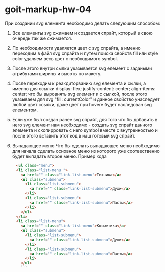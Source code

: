 # goit-markup-hw-04

При создании svg елемента необходимо делать следующим способом:

1. Все елементы svg сжимаем и создается спрайт, который в свою очередь так же сжимается.
2. По необходимости удаляется цвет с svg спрайта, а именно переходим в файл svg спрайта и путем
   поиска свойств fill или style color удаляем весь цвет с необходимого symbol.
3. После этого внутри сылки указывается svg елемент с задаными атрибутами ширины и высоты по макету.
4. После переходим к реакдиторванию svg елемента и сылки, а именно для ссылки display: flex;
   justify-content: center; align-items: center; что бы выровнять svg елемент и с сылкой, после
   этого указываем для svg "fill: currentColor" и данное свойство унаследует любой цвет ссылки, даже
   цвет при hovere будет наследован svg елементом.
5. Если уже был создан ранее svg спрайт, для того что бы добавить в него svg елемент нам
   необходимо - создать svg спрайт данного элемента и скопирровать с него symbol вместе с
   внутренностью и после этого вставить этот код в наш готовый svg спрайт.
   
 6. Выпадающее меню
 Что бы сделать выпадающее меню необходимо для начала сделать основное меню из которого уже соотвественно будет выпадать второе меню.
 Пример кода 
 ```html 
      <ul class="menu">
      <li class="list-menu ">
        <a href="" class="link-list-menu">Техника</a>
        <ul class="submenu">
          <li class="list-submenu">
            <a href="" class="link-list-submenu">Духи</a>
          </li>
          <li class="list-submenu">
            <a href="" class="link-list-submenu">Пасты</a>
          </li>
        </ul>
      </li>
      <li class="list-menu">
        <a href="" class="link-list-menu">Косметика</a>
        <ul class="submenu">
          <li class="list-submenu">
            <a href="" class="link-list-submenu">Духи</a>
          </li>
          <li class="list-submenu">
            <a href="" class="link-list-submenu">Пасты</a>
          </li>
        </ul>
        ```
